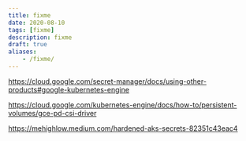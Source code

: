 ```yaml
---
title: fixme
date: 2020-08-10
tags: [fixme]
description: fixme
draft: true
aliases:
    - /fixme/
---
```

https://cloud.google.com/secret-manager/docs/using-other-products#google-kubernetes-engine

https://cloud.google.com/kubernetes-engine/docs/how-to/persistent-volumes/gce-pd-csi-driver

https://mehighlow.medium.com/hardened-aks-secrets-82351c43eac4